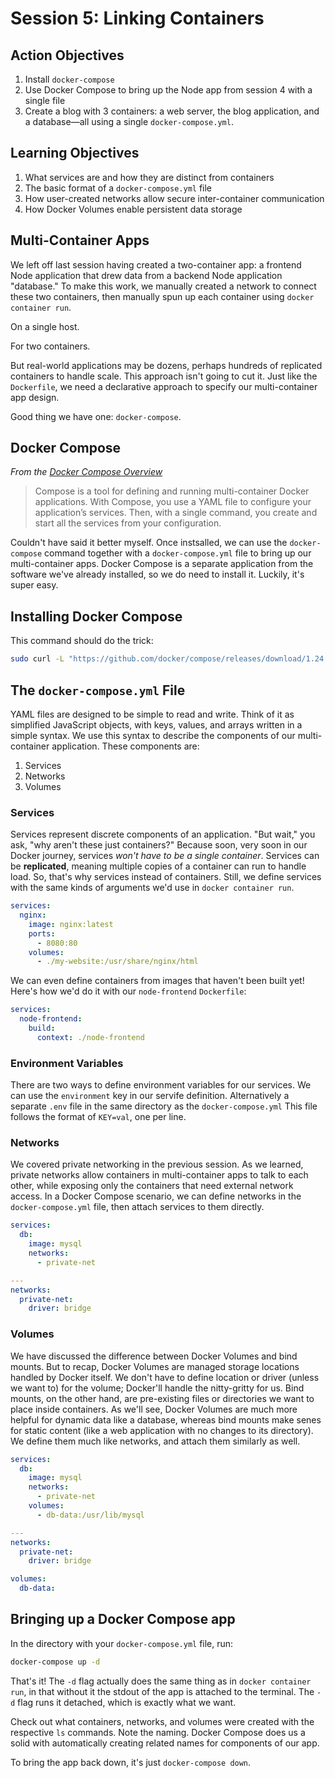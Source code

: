 # Session 5: Linking Containers

## Action Objectives

1. Install `docker-compose`
2. Use Docker Compose to bring up the Node app from session 4 with a single file
3. Create a blog with 3 containers: a web server, the blog application, and a database—all using a single `docker-compose.yml`.

## Learning Objectives

1. What services are and how they are distinct from containers
2. The basic format of a `docker-compose.yml` file
3. How user-created networks allow secure inter-container communication
4. How Docker Volumes enable persistent data storage

## Multi-Container Apps

We left off last session having created a two-container app: a frontend Node application that drew data from a backend Node application "database." To make this work, we manually created a network to connect these two containers, then manually spun up each container using `docker container run`.

On a single host.

For two containers.

But real-world applications may be dozens, perhaps hundreds of replicated containers to handle scale. This approach isn't going to cut it. Just like the `Dockerfile`, we need a declarative approach to specify our multi-container app design.

Good thing we have one: `docker-compose`.

## Docker Compose

_From the [Docker Compose Overview](https://docs.docker.com/compose/overview/)_

> Compose is a tool for defining and running multi-container Docker applications. With Compose, you use a YAML file to configure your application’s services. Then, with a single command, you create and start all the services from your configuration. 

Couldn't have said it better myself. Once instsalled, we can use the `docker-compose` command together with a `docker-compose.yml` file to bring up our multi-container apps. Docker Compose is a separate application from the software we've already installed, so we do need to install it. Luckily, it's super easy.

## Installing Docker Compose

This command should do the trick:

```bash
sudo curl -L "https://github.com/docker/compose/releases/download/1.24.0/docker-compose-$(uname -s)-$(uname -m)" -o /usr/local/bin/docker-compose
```

## The `docker-compose.yml` File

YAML files are designed to be simple to read and write. Think of it as simplified JavaScript objects, with keys, values, and arrays written in a simple syntax. We use this syntax to describe the components of our multi-container application. These components are:

1. Services
2. Networks
3. Volumes

### Services

Services represent discrete components of an application. "But wait," you ask, "why aren't these just containers?" Because soon, very soon in our Docker journey, services _won't have to be a single container_. Services can be **replicated**, meaning multiple copies of a container can run to handle load. So, that's why services instead of containers. Still, we define services with the same kinds of arguments we'd use in `docker container run`.

```yaml
services:
  nginx:
    image: nginx:latest
    ports:
      - 8080:80
    volumes:
      - ./my-website:/usr/share/nginx/html
```

We can even define containers from images that haven't been built yet! Here's how we'd do it with our `node-frontend` `Dockerfile`:

```yaml
services:
  node-frontend:
    build:
      context: ./node-frontend
```

### Environment Variables

There are two ways to define environment variables for our services. We can use the `environment` key in our servife definition. Alternatively a separate `.env` file in the same directory as the `docker-compose.yml` This file follows the format of `KEY=val`, one per line. 

### Networks

We covered private networking in the previous session. As we learned, private networks allow containers in multi-container apps to talk to each other, while exposing only the containers that need external network access. In a Docker Compose scenario, we can define networks in the `docker-compose.yml` file, then attach services to them directly.

```yaml
services:
  db:
    image: mysql
    networks:
      - private-net

---
networks:
  private-net:
    driver: bridge
```
      
### Volumes

We have discussed the difference between Docker Volumes and bind mounts. But to recap, Docker Volumes are managed storage locations handled by Docker itself. We don't have to define location or driver (unless we want to) for the volume; Docker'll handle the nitty-gritty for us. Bind mounts, on the other hand, are pre-existing files or directories we want to place inside containers. As we'll see, Docker Volumes are much more helpful for dynamic data like a database, whereas bind mounts make senes for static content (like a web application with no changes to its directory). We define them much like networks, and attach them similarly as well.


```yaml
services:
  db:
    image: mysql
    networks:
      - private-net
    volumes:
      - db-data:/usr/lib/mysql

---
networks:
  private-net:
    driver: bridge

volumes:
  db-data:
```

## Bringing up a Docker Compose app

In the directory with your `docker-compose.yml` file, run:

```bash
docker-compose up -d
```

That's it! The `-d` flag actually does the same thing as in `docker container run`, in that without it the stdout of the app is attached to the terminal. The `-d` flag runs it detached, which is exactly what we want. 

Check out what containers, networks, and volumes were created with the respective `ls` commands. Note the naming. Docker Compose does us a solid with automatically creating related names for components of our app.

To bring the app back down, it's just `docker-compose down`.

